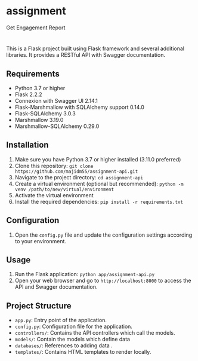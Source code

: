 # assignment
Get Engagement Report

#
This is a Flask project built using Flask framework and several additional libraries. It provides a RESTful API with Swagger documentation.

## Requirements

- Python 3.7 or higher
- Flask 2.2.2
- Connexion with Swagger UI 2.14.1
- Flask-Marshmallow with SQLAlchemy support 0.14.0
- Flask-SQLAlchemy 3.0.3
- Marshmallow 3.19.0
- Marshmallow-SQLAlchemy 0.29.0

## Installation

1. Make sure you have Python 3.7 or higher installed (3.11.0 preferred)
2. Clone this repository: `git clone https://github.com/majidm55/assignment-api.git`
3. Navigate to the project directory: `cd assignment-api`
4. Create a virtual environment (optional but recommended): `python -m venv /path/to/new/virtual/environment`
5. Activate the virtual environment
6. Install the required dependencies: `pip install -r requirements.txt`

## Configuration

1. Open the `config.py` file and update the configuration settings according to your environment.

## Usage

1. Run the Flask application: `python app/assignment-api.py`
2. Open your web browser and go to `http://localhost:8000` to access the API and Swagger documentation.

## Project Structure

- `app.py`: Entry point of the application.
- `config.py`: Configuration file for the application.
- `controllers/`: Contains the API controllers which call the models.
- `models/`: Contain the models which define data
- `databases/`: References to adding data .
- `templates/`: Contains HTML templates to render locally.
